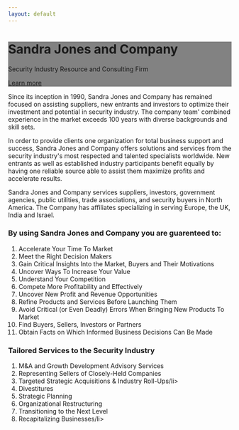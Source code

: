 ```yaml
--- 
layout: default 
---
```


<div class="header-container jumbotron">
    <div class="container" style="background-color: rgba(9,9,9,.5)">
        <h1>Sandra Jones and Company</h1>
        <p>Security Industry Resource and Consulting Firm</p>
        <p><a class="btn btn-primary btn-lg" href="{{ " /about/home/ " | prepend: site.baseurl }}" role="button">Learn more</a></p>
    </div>
</div>


<div class="container">
    <div class="row">
        <div class="col-md-6">
            <p>Since its inception in 1990, Sandra Jones and Company has remained focused on assisting suppliers, new entrants and investors to optimize their investment and potential in security industry. The company team' combined experience in the market exceeds 100 years with diverse backgrounds and skill sets. </p>
            <p>In order to provide clients one organization for total business support and success, Sandra Jones and Company offers solutions and services from the security industry's most respected and talented specialists worldwide. New entrants as well as established industry participants benefit equally by having one reliable source able to assist them maximize profits and accelerate results.</p>
            <p>Sandra Jones and Company services suppliers, investors, government agencies, public utilities, trade associations, and security buyers in North America. The Company has affiliates specializing in serving Europe, the UK, India and Israel.</p>           
            <h3 class="header-light regular-pad">By using Sandra Jones and Company you are guarenteed to:</h3>
                <ol type="1">
                    <li>Accelerate Your Time To Market</li>
                    <li>Meet the Right Decision Makers</li>
                    <li>Gain Critical Insights Into the Market, Buyers and Their Motivations</li>
                    <li>Uncover Ways To Increase Your Value</li>
                    <li>Understand Your Competition</li>
                    <li>Compete More Profitability and Effectively</li>
                    <li>Uncover New Profit and Revenue Opportunities</li>
                    <li>Refine Products and Services Before Launching Them</li>
                    <li>Avoid Critical (or Even Deadly) Errors When Bringing New Products To Market</li>
                    <li>Find Buyers, Sellers, Investors or Partners</li>
                    <li>Obtain Facts on Which Informed Business Decisions Can Be Made</li>
                </ol> 
        </div>
        <div class="col-md-6">
            <h3>Tailored Services to the Security Industry</h3>
                <ol type="1">
                    <li>M&amp;A and Growth Development Advisory Services</li>
                    <li>Representing Sellers of Closely-Held Companies</li>
                    <li>Targeted Strategic Acquisitions &amp; Industry Roll-Ups/li>
                    <li>Divestitures</li>
                    <li>Strategic Planning</li>
                    <li>Organizational Restructuring</li>
                    <li>Transitioning to the Next Level</li>
                    <li>Recapitalizing Businesses/li>
                </ol>    
        </div>
    </div>
    <!-- <hr>
    <div class="row">
        <div class="col-sm-4">
            <h1 class="text-center"><i class="fa fa-pencil" aria-hidden="true"></i></h1>
            <h3 class="text-center">Easy to install and publish</h3>
            <p>Get started by cloning source into GitHub account of your project. Thanks to <a href="https://pages.github.com">GitHub Pages</a>, it will be automatically compiled and published under your project's subdomain on `github.io`.
            </p>
        </div>
        <div class="col-sm-4">
            <h1 class="text-center"><i class="fa fa-cogs" aria-hidden="true"></i></h1>
            <h3 class="text-center">Modular Styling and Templating</h3>
            <p>This template uses <a href="https://github.com/twbs/bootstrap-sass">bootstrap-sass</a> along with <a href="https://bootswatch.com/">Bootwatch themes</a>. You can change the theme or write your custom by overwriting bootstrap sass variables
                for a different color set, font options, etc.</p>
        </div>
        <div class="col-sm-4">
            <h1 class="text-center"><i class="fa fa-code-fork" aria-hidden="true"></i></h1>
            <h3 class="text-center">Git-based source control</h3>
            <p>Leverage from Git version control system by maintaining your documentation along with the source code; publish the page when you merge to the master branch.</p>
        </div>
    </div> -->


</div>